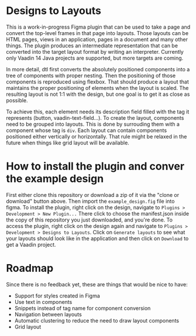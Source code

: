 # Designs to Layouts

This is a work-in-progress Figma plugin that can be used to take a page and convert
the top-level frames in that page into layouts. Those layouts can be HTML pages,
views in an application, pages in a document and many other things. The plugin produces an
intermediate representation that can be converted into the target layout format
by writing an interpreter. Currently only Vaadin 14 Java projects are supported, but more
targets are coming.

In more detail, dtl first converts the absolutely positioned components into
a tree of components with proper nesting. Then the positioning of those components
is reproduced using flexbox. That should produce a layout that maintains the
proper positioning of elements when the layout is scaled. The resulting layout is not 1:1
with the design, but one goal is to get it as close as possible.

To achieve this, each element needs its description field filled with the tag
it represents (button, vaadin-text-field...). To create the layout, components
need to be grouped into layouts. This is done by surrouding them with a component
whose tag is `div`. Each layout can contain components positioned
either vertically or horizontally. That rule might be relaxed in the future when
things like grid layout will be available.

# How to install the plugin and conver the example design

First either clone this repository or download a zip of it via the "clone or download"
button above. Then import the `example_design.fig` file into figma. To install the plugin,
right click on the design, navigate to `Plugins > Development > New Plugin...` There click to
choose the manifest.json inside the copy of this repository you just downloaded, and you're
done. To access the plugin, right click on the design again and navigate to
`Plugins > Development > Designs to Layouts`. Click on `Generate layouts` to see what your
layouts should look like in the application and then click on `Download` to get a Vaadin project.

# Roadmap

Since there is no feedback yet, these are things that would be nice to have:

- Support for styles created in Figma
- Use text in components
- Snippets instead of tag name for component conversion
- Navigation between layouts
- Automatic clustering to reduce the need to draw layout components
- Grid layout

